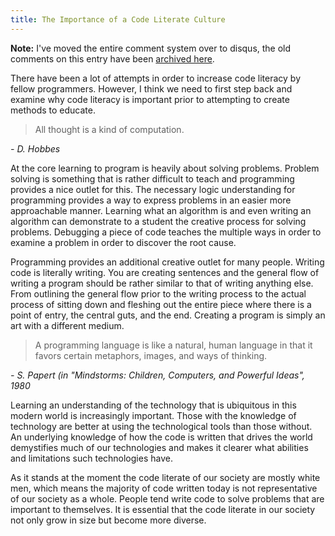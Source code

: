 ```yaml
---
title: The Importance of a Code Literate Culture
---
```


**Note:** I've moved the entire comment system over to disqus, the old comments on this entry have been [archived here](http://rarlindseysmash.com/CodeLiterate.html). 

There have been a lot of attempts in order to increase code literacy by fellow programmers. However, I think we need to first step back and examine why code literacy is important prior to attempting to create methods to educate. 

> All thought is a kind of computation.
<div class="citation"><cite>- D. Hobbes</cite></div>

At the core learning to program is heavily about solving problems. Problem solving is something that is rather difficult to teach and programming provides a nice outlet for this. The necessary logic understanding for programming provides a way to express problems in an easier more approachable manner. Learning what an algorithm is and even writing an algorithm can demonstrate to a student the creative process for solving problems. Debugging a piece of code teaches the multiple ways in order to examine a problem in order to discover the root cause.

Programming provides an additional creative outlet for many people. Writing code is literally writing. You are creating sentences and the general flow of writing a program should be rather similar to that of writing anything else. From outlining the general flow prior to the writing process to the actual process of sitting down and fleshing out the entire piece where there is a point of entry, the central guts, and the end. Creating a program is simply an art with a different medium.

> A programming language is like a natural, human language in that it favors certain metaphors, images, and ways of thinking. 
<div class="citation"><cite>- S. Papert (in "Mindstorms: Children, Computers, and Powerful Ideas", 1980</cite></div>

Learning an understanding of the technology that is ubiquitous in this modern world is increasingly important. Those with the knowledge of technology are better at using the technological tools than those without. An underlying knowledge of how the code is written that drives the world demystifies much of our technologies and makes it clearer what abilities and limitations such technologies have. 

As it stands at the moment the code literate of our society are mostly white men, which means the majority of code written today is not representative of our society as a whole. People tend write code to solve problems that are important to themselves. It is essential that the code literate in our society not only grow in size but become more diverse.